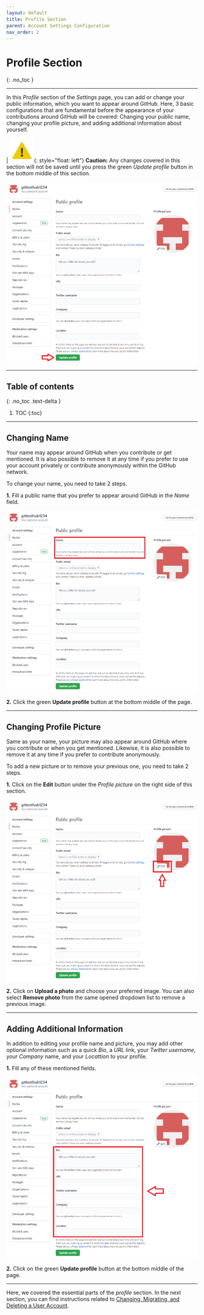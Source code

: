 ```yaml
---
layout: default
title: Profile Section
parent: Account Settings Configuration
nav_order: 2
---
```


# **Profile Section**
{: .no_toc }

---

In this _Profile_ section of the _Settings_ page, you can add or change your public information, which you want to appear around GitHub. Here, 3 basic configurations that are fundamental before the appearance of your contributions around GitHub will be covered: Changing your public name, changing your profile picture, and adding additional information about yourself.

|   !["Caution Symbol"](https://github.com/orion13579/COMM-2216-SetE-Group6/blob/gh-pages/assets/images/Caution.png?raw=true){: style="float: left"} **Caution:** Any changes covered in this section will not be saved until you press the green _Update profile_ button in the bottom middle of this section.

!["Press Update profile button to save changes"](https://github.com/orion13579/COMM-2216-SetE-Group6/blob/gh-pages/assets/images/PressUpdateProfile.png?raw=true)

---

## Table of contents
{: .no_toc .text-delta }

1. TOC
{:toc}

---

## Changing Name

Your name may appear around GitHub when you contribute or get mentioned. It is also possible to remove it at any time if you prefer to use your account privately or contribute anonymously within the GitHub network.

To change your name, you need to take 2 steps.

**1.** Fill a public name that you prefer to appear around GitHub in the _Name_ field.

!["Changing Public Name"](https://github.com/orion13579/COMM-2216-SetE-Group6/blob/gh-pages/assets/images/EditName.png?raw=true)

**2.** Click the green **Update profile** button at the bottom middle of the page.

---

## Changing Profile Picture

Same as your name, your picture may also appear around GitHub where you contribute or when you get mentioned. Likewise, it is also possible to remove it at any time if you prefer to contribute anonymously.

To add a new picture or to remove your previous one, you need to take 2 steps.

**1.** Click on the **Edit** button under the _Profile picture_ on the right side of this section.

!["Edit Profile picture"](https://github.com/orion13579/COMM-2216-SetE-Group6/blob/gh-pages/assets/images/EditProfilePicture.png?raw=true)

**2.** Click on **Upload a photo** and choose your preferred image. You can also select **Remove photo** from the same opened dropdown list to remove a previous image.

---

## Adding Additional Information

In addition to editing your profile name and picture, you may add other optional information such as a quick _Bio_, a _URL_ link, your _Twitter username_, your _Company_ name, and your _Locattion_ to your profile.

**1.** Fill any of these mentioned fields.

!["Edit Profile info"](https://github.com/orion13579/COMM-2216-SetE-Group6/blob/gh-pages/assets/images/EditAdditionalInfo.png?raw=true)

**2.** Click on the green **Update profile** button at the bottom middle of the page.

---

Here, we covered the essential parts of the _profile_ section. In the next section, you can find instructions related to  [Changing, Migrating, and Deleting a User Account](https://orion13579.github.io/COMM-2216-SetE-Group6/docs/ui-components/line-nos/).
